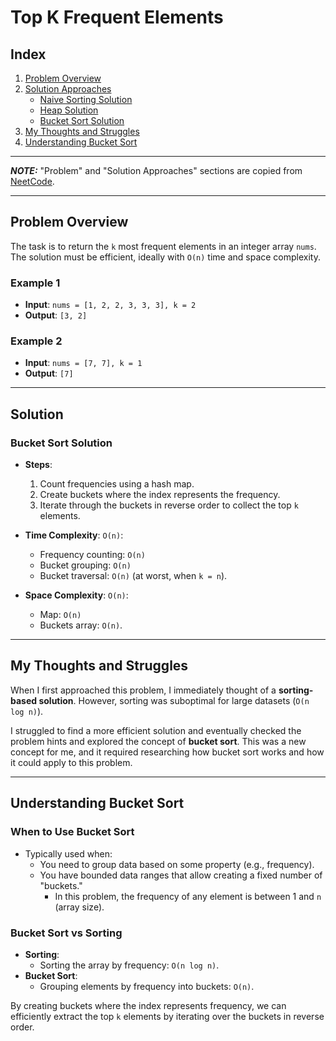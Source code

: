 # Top K Frequent Elements

## Index

1. [Problem Overview](#problem-overview)
2. [Solution Approaches](#solution-approaches)
   - [Naive Sorting Solution](#1-naive-sorting-solution)
   - [Heap Solution](#2-heap-solution)
   - [Bucket Sort Solution](#3-bucket-sort-solution-my-implementation)
3. [My Thoughts and Struggles](#my-thoughts-and-struggles)
4. [Understanding Bucket Sort](#understanding-bucket-sort)

---

**_NOTE:_** "Problem" and "Solution Approaches" sections are copied from [NeetCode](https://neetcode.io/problems/top-k-elements-in-list).

---

## Problem Overview

The task is to return the `k` most frequent elements in an integer array `nums`. The solution must be efficient, ideally with `O(n)` time and space complexity.

### Example 1

- **Input**: `nums = [1, 2, 2, 3, 3, 3], k = 2`
- **Output**: `[3, 2]`

### Example 2

- **Input**: `nums = [7, 7], k = 1`
- **Output**: `[7]`

---

## Solution

### Bucket Sort Solution

- **Steps**:

  1. Count frequencies using a hash map.
  2. Create buckets where the index represents the frequency.
  3. Iterate through the buckets in reverse order to collect the top `k` elements.

- **Time Complexity**: `O(n)`:

  - Frequency counting: `O(n)`
  - Bucket grouping: `O(n)`
  - Bucket traversal: `O(n)` (at worst, when `k = n`).

- **Space Complexity**: `O(n)`:
  - Map: `O(n)`
  - Buckets array: `O(n)`.

---

## My Thoughts and Struggles

When I first approached this problem, I immediately thought of a **sorting-based solution**. However, sorting was suboptimal for large datasets (`O(n log n)`).

I struggled to find a more efficient solution and eventually checked the problem hints and explored the concept of **bucket sort**. This was a new concept for me, and it required researching how bucket sort works and how it could apply to this problem.

---

## Understanding Bucket Sort

### When to Use Bucket Sort

- Typically used when:
  - You need to group data based on some property (e.g., frequency).
  - You have bounded data ranges that allow creating a fixed number of "buckets."
    - In this problem, the frequency of any element is between 1 and `n` (array size).

### Bucket Sort vs Sorting

- **Sorting**:
  - Sorting the array by frequency: `O(n log n)`.
- **Bucket Sort**:
  - Grouping elements by frequency into buckets: `O(n)`.

By creating buckets where the index represents frequency, we can efficiently extract the top `k` elements by iterating over the buckets in reverse order.
